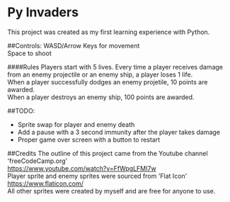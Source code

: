 # Py Invaders
 This project was created as my first learning experience with Python.
 
 ##Controls:
 WASD/Arrow Keys for movement\
 Space to shoot
 
 ####Rules
 Players start with 5 lives. Every time a player receives damage from an enemy projectile or an enemy ship, a player loses 1 life.\
 When a player successfully dodges an enemy projetile, 10 points are awarded.\
 When a player destroys an enemy ship, 100 points are awarded.
 
 ##TODO:
 * Sprite swap for player and enemy death
 * Add a pause with a 3 second immunity after the player takes damage
 * Proper game over screen with a button to restart
 
##Credits
The outline of this project came from the Youtube channel 'freeCodeCamp.org'\
https://www.youtube.com/watch?v=FfWpgLFMI7w \
Player sprite and enemy sprites were sourced from 'Flat Icon'\
https://www.flaticon.com/ \
All other sprites were created by myself and are free for anyone to use.